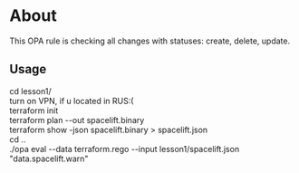 # About
This OPA rule is checking all changes with statuses: create, delete, update.

## Usage
cd lesson1/ \
turn on VPN, if u located in RUS:(  \
terraform init \
terraform plan --out spacelift.binary \
terraform show -json spacelift.binary > spacelift.json \
cd .. \
./opa eval --data terraform.rego --input lesson1/spacelift.json "data.spacelift.warn" 
